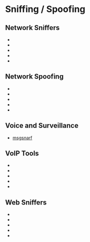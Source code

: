 # Sniffing / Spoofing

Network Sniffers
------------

 * [](../tools/_template.md)
 * [](../tools/_template.md)
 * [](../tools/_template.md)
 * [](../tools/_template.md)
 * [](../tools/_template.md)
 
 
Network Spoofing
------------

 * [](../tools/_template.md)
 * [](../tools/_template.md)
 * [](../tools/_template.md)
 * [](../tools/_template.md)
 * [](../tools/_template.md)
 
Voice and Surveillance
-------------

* [msgsnarf](../tools/_template.md)


VoIP Tools
-------------

 * [](../tools/_template.md)
 * [](../tools/_template.md)
 * [](../tools/_template.md)
 * [](../tools/_template.md)
 * [](../tools/_template.md)
 
Web Sniffers
-------------

 * [](../tools/_template.md)
 * [](../tools/_template.md)
 * [](../tools/_template.md)
 * [](../tools/_template.md)
 * [](../tools/_template.md)
 
 
 
 
